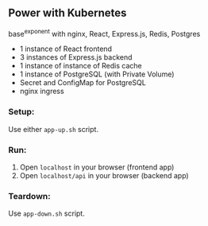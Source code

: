 ## Power with Kubernetes
base<sup>exponent</sup> with nginx, React, Express.js, Redis, Postgres  
- 1 instance of React frontend
- 3 instances of Express.js backend
- 1 instance of instance of Redis cache
- 1 instance of PostgreSQL (with Private Volume)
- Secret and ConfigMap for PostgreSQL
- nginx ingress

### Setup:
Use either `app-up.sh` script.

### Run:
1. Open `localhost` in your browser (frontend app)
2. Open `localhost/api` in your browser (backend app)

### Teardown:
Use `app-down.sh` script.
